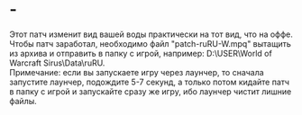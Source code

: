 # -
Этот патч изменит вид вашей воды практически на тот вид, что на оффе.
Чтобы патч заработал, необходимо файл "patch-ruRU-W.mpq" вытащить из архива и отправить в папку с игрой, например: D:\USER\World of Warcraft Sirus\Data\ruRU.
<br>Примечание: если вы запускаете игру через лаунчер, то сначала запустите лаунчер, подождите 5-7 секунд, а только потом кидайте патч в папку с игрой и запускайте сразу же игру, ибо лаунчер чистит лишние файлы.
